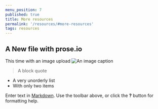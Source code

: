 ```yaml
---
menu_position: 7
published: true
title: More resources
permalink: '/resources/#more-resources'
tags: resources
---
```

## A New file with prose.io

This time with an image upload
![An image caption]({{site.baseurl}}/media/The_Hermione_being_escorted_by_the_USS_Mitscher_(DDG-57)_(1).jpg)

> A block quote

- A very unorderly list
- With only two items

Enter text in [Markdown](http://daringfireball.net/projects/markdown/). Use the toolbar above, or click the **?** button for formatting help.
